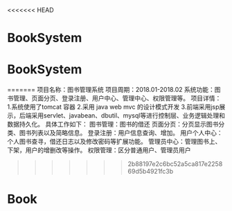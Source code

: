 <<<<<<< HEAD
# BookSystem
# BookSystem
=======
项目名称：图书管理系统 
项目周期：2018.01-2018.02 
系统功能：图书管理、页面分页、登录注册、用户中心、管理中心、权限管理等。 
项目详情： 
1.系统使用了tomcat 容器 
2.采用 java web mvc 的设计模式开发 
3.前端采用jsp展示，后端采用servlet、javabean、dbutil、mysql等进行控制层、业务逻辑处理和数据持久化。 
具体工作如下： 
图书管理：图书的借还 
页面分页：分页显示图书分类、图书列表以及简略信息。 
登录注册：用户信息查询、增加。 
用户个人中心：个人图书查寻，借还日志以及修改密码等扩展功能。 
管理员中心：管理图书上、下架，用户的增删改等操作。 
权限管理：区分普通用户、管理员用户
>>>>>>> 2b88197e2c6bc52a5ca817e225869d5b4921fc3b
# Book
